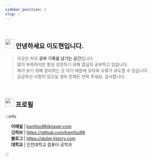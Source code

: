 ```yaml
---
sidebar_position: 1
slug: /
---
```


<br />

## <img src="https://media.giphy.com/media/ObNTw8Uzwy6KQ/giphy.gif" width="30px" /> 안녕하세요 이도현입니다.

> 이곳은 저의 <b>공부 기록을 남기는 공간</b>입니다.  
> 많이 부족하지만 항상 성장하기 위해 열심히 공부하고 있습니다.  
> 제가 보기 위해 정리하는 곳 이기 때문에 오타와 오류가 과도할 수 있습니다.  
> 궁금하신 사항이 있으실 경우 언제든 연락 주세요. 감사합니다.

<br />

## <img src="https://abs-0.twimg.com/emoji/v2/svg/1f64b-200d-2642-fe0f.svg" width="30px" /> 프로필

:::info

<img src="https://abs-0.twimg.com/emoji/v2/svg/1f4e9.svg" width="16" /> <b>이메일</b> | ksmfou98@naver.com
<br />
<img src="https://abs-0.twimg.com/emoji/v2/svg/1f468-200d-1f4bb.svg" width="16" /> <b>깃허브</b> | <a href="https://github.com/ksmfou98">https://github.com/ksmfou98</a>
<br />
<img src="https://abs-0.twimg.com/emoji/v2/svg/1f4d2.svg" width="16" /> <b>블로그</b> | <a href="https://doiler.tistory.com">https://doiler.tistory.com</a>
<br />
<img src="https://abs-0.twimg.com/emoji/v2/svg/1f3eb.svg" width="16" /> <b>대학교</b> | 인천대학교 컴퓨터 공학과
<br />

:::

<br />
